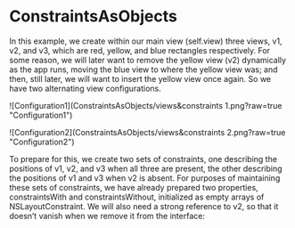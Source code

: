 # ConstraintsAsObjects
In this example, we create within our main view (self.view) three views, v1, v2, and v3, which are red, yellow, and blue rectangles respectively. For some reason, we will later want to remove the yellow view (v2) dynamically as the app runs, moving the blue view to where the yellow view was; and then, still later, we will want to insert the yellow view once again. So we have two alternating view configurations. 

![Configuration1](ConstraintsAsObjects/views&constraints 1.png?raw=true "Configuration1")

![Configuration2](ConstraintsAsObjects/views&constraints 2.png?raw=true "Configuration2")

To prepare for this, we create two sets of constraints, one describing the positions of v1, v2, and v3 when all three are present, the other describing the positions of v1 and v3 when v2 is absent. For purposes of maintaining these sets of constraints, we have already prepared two properties, constraintsWith and constraintsWithout, initialized as empty arrays of NSLayoutConstraint. We will also need a strong reference to v2, so that it doesn’t vanish when we remove it from the interface:
